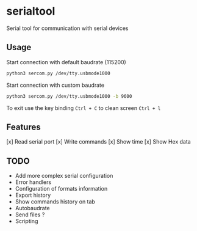 # serialtool
Serial tool for communication with serial devices

## Usage
Start connection with default baudrate (115200)
```bash
python3 sercom.py /dev/tty.usbmode1000
```
Start connection with custom baudrate
```bash
python3 sercom.py /dev/tty.usbmode1000 -b 9600
```

To exit use the key binding `Ctrl + C` to clean screen `Ctrl + l`

## Features
[x] Read serial port
[x] Write commands
[x] Show time
[x] Show Hex data

## TODO
- Add more complex serial configuration
- Error handlers
- Configuration of formats information
- Export history
- Show commands history on tab
- Autobaudrate
- Send files ?
- Scripting